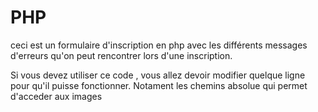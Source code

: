 # PHP

ceci est un formulaire d'inscription en php avec les différents messages d'erreurs qu'on peut rencontrer lors d'une inscription.

Si vous devez utiliser ce code , vous allez devoir modifier quelque ligne pour qu'il puisse fonctionner. Notament les chemins absolue qui permet d'acceder aux images
